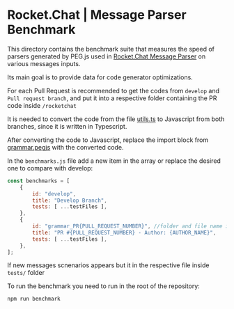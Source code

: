 # Rocket.Chat | Message Parser Benchmark

This directory contains the benchmark suite that measures the speed of parsers generated by PEG.js used in [Rocket.Chat Message Parser](https://github.com/RocketChat/fuselage/tree/develop/packages/message-parser) on various messages inputs.

Its main goal is to provide data for code generator optimizations.

For each Pull Request is recommended to get the codes from `develop` and `Pull request branch`, and put it into a respective folder containing the PR code inside `/rocketchat`

It is needed to convert the code from the file [utils.ts](https://github.com/RocketChat/fuselage/tree/develop/packages/message-parser/src/utils.ts) to Javascript from both branches, since it is written in Typescript.

After converting the code to Javascript, replace the import block from [grammar.pegjs](https://github.com/RocketChat/fuselage/tree/develop/packages/message-parser/src/grammar.pegjs) with the converted code.

In the `benchmarks.js` file add a new item in the array or replace the desired one to compare with develop:

```javascript
const benchmarks = [
    {
        id: "develop",
        title: "Develop Branch",
        tests: [ ...testFiles ],
    },
    {
        id: "grammar_PR{PULL_REQUEST_NUMBER}", //folder and file name inside the folder rocketchat/
        title: "PR #{PULL_REQUEST_NUMBER} - Author: {AUTHOR_NAME}",
        tests: [ ...testFiles ],
    },
];
```

If new messages scnenarios appears but it in the respective file inside `tests/` folder

To run the benchmark you need to run in the root of the repository:

```sh
npm run benchmark
```
